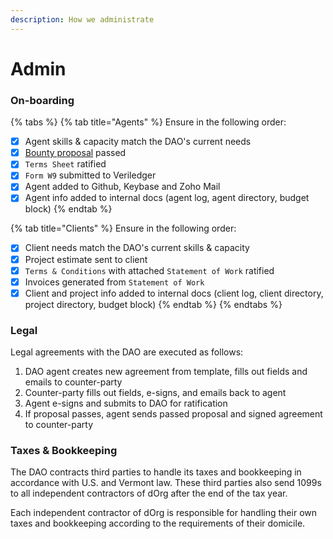 ```yaml
---
description: How we administrate
---
```


# Admin

### **On-boarding**

{% tabs %}
{% tab title="Agents" %}
Ensure in the following order:

* [x] Agent skills & capacity match the DAO's current needs
* [x] [Bounty proposal](../getting-started/bounties.md) passed
* [x] `Terms Sheet` ratified
* [x] `Form W9` submitted to Veriledger
* [x] Agent added to Github, Keybase and Zoho Mail
* [x] Agent info added to internal docs \(agent log, agent directory, budget block\)
{% endtab %}

{% tab title="Clients" %}
Ensure in the following order:

* [x] Client needs match the DAO's current skills & capacity
* [x] Project estimate sent to client
* [x] `Terms & Conditions` with attached `Statement of Work` ratified
* [x] Invoices generated from `Statement of Work`
* [x] Client and project info added to internal docs \(client log, client directory, project directory, budget block\)
{% endtab %}
{% endtabs %}

### **Legal**

Legal agreements with the DAO are executed as follows:

1. DAO agent creates new agreement from template, fills out fields and emails to counter-party
2. Counter-party fills out fields, e-signs, and emails back to agent
3. Agent e-signs and submits to DAO for ratification
4. If proposal passes, agent sends passed proposal and signed agreement to counter-party

### Taxes & Bookkeeping

The DAO contracts third parties to handle its taxes and bookkeeping in accordance with U.S. and Vermont law. These third parties also send 1099s to all independent contractors of dOrg after the end of the tax year.

Each independent contractor of dOrg is responsible for handling their own taxes and bookkeeping according to the requirements of their domicile.

